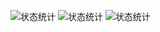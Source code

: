 ![状态统计](https://stats.justsong.cn/api/github?username=lightumcc)
![状态统计](https://stats.justsong.cn/api/github?username=createchstudio)
![状态统计](https://stats.justsong.cn/api/bilibili/?id=320695307)
